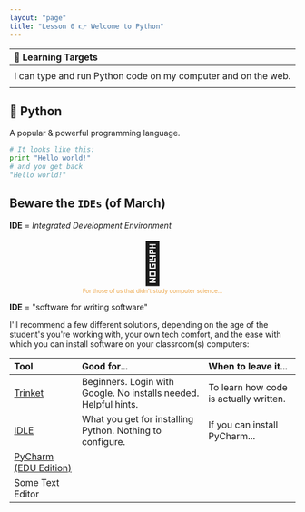 ```yaml
---
layout: "page"
title: "Lesson 0 👉 Welcome to Python"
---
```


| 🎯  Learning Targets                                          |
|:--------------------------------------------------------------|
|                                                               |
| I can type and run Python code on my computer and on the web. |
|                                                               |

## 🐍 Python
A popular & powerful programming language.

```python
# It looks like this:   
print "Hello world!"    
# and you get back    
"Hello world!"    
```

## Beware the `IDEs` (of March)
**IDE** = _Integrated Development Environment_

<div style = "font-size: 72px; text-align: center">🤔</div>

<div style = "font-size: 10px; text-align: center; color: #ECA241">For those of us that didn't study computer science...</div>

**IDE** = "software for writing software"

I'll recommend a few different solutions, depending on the age of the student's you're working with, your own tech comfort, and the ease with which you can install software on your classroom(s) computers:

| Tool                                                                     | Good for...                                                      | When to leave it...                    |
|:--------------|:--------------------|:-------------------|
| [Trinket](https://trinket.io/)    | Beginners. Login with Google. No installs needed. Helpful hints. | To learn how code is actually written. |
| [IDLE](https://www.python.org/downloads/)  | What you get for installing Python. Nothing to configure.      | If you can install PyCharm...                                      |
| [PyCharm (EDU Edition)](https://www.jetbrains.com/PyCharm-edu/download/) |                                                                  |                                        |
| Some Text Editor                                                         |                                                                  |                                        |
